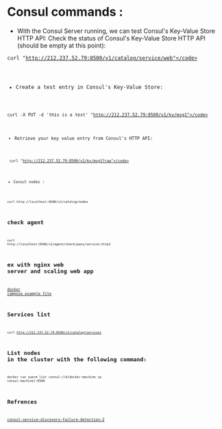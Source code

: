  # Consul commands : 

 - With the Consul Server running, we can test Consul's Key-Value Store HTTP API:
Check the status of Consul's Key-Value Store HTTP API (should be empty at this point):

<code>curl "http://212.237.52.79:8500/v1/catalog/service/web"</code>

- Create a test entry in Consul's Key-Value Store:

<code>curl -X PUT -d 'this is a test' "http://212.237.52.79:8500/v1/kv/msg1"</code>

- Retrieve your key value entry from Consul's HTTP API:

<code> curl "http://212.237.52.79:8500/v1/kv/msg1?raw"</code>

- Consul nodes :

<code>curl http://localhost:8500/v1/catalog/nodes</code>

## check agent

<code>curl http://localhost:8500/v1/agent/check/pass/service:http1</code>

## ex with nginx web server and scaling web app
[docker compose example file](https://github.com/yeasy/docker-compose-files/blob/master/consul-discovery/docker-compose.yml)

## Services list

<code>curl http://212.237.52.79:8500/v1/catalog/services</code>

## List nodes in the cluster with the following command:

<code>docker run swarm list consul://$(docker-machine ip consul-machine):8500</code>

## Refrences

[consul-service-discovery-failure-detection-2](https://blog.eleven-labs.com/fr/consul-service-discovery-failure-detection-2/)
